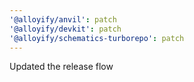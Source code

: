 ```yaml
---
'@alloyify/anvil': patch
'@alloyify/devkit': patch
'@alloyify/schematics-turborepo': patch
---
```


Updated the release flow
